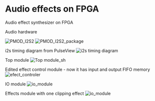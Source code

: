 # Audio effects on FPGA

Audio effect synthesizer on FPGA

Audio hardware

![PMOD_I2S2](https://euborw.bl.files.1drv.com/y4mwscr7u3Q0WJKuOjfrLSFswmMhJFcQz_qvUDQmWPsWANUPPx3s-RrdHahplWN4MPxWtFJAZCzZokzS9oG3hJRHTa8-hztUF-5ix6DoEZ3FbW79HuWuWykaC6-vPQCz_jN-qtZzENmEM_CL7x6Fu-V3fVBwSbUUZ1B4FpyTJbHc2y09jmmIoznP9JKdHkloQC22fRvzkGEwn-uEL7m5GIYtg/pmod_i2s2.jpg) ![PMOD_I2S2_package](https://jhuenw.bl.files.1drv.com/y4mh-JRwzfInJGsB7npvB02QFP4E8O0fYseJrh7mCKZPhDtrRKAkyIU4vrSgIPZ57SPrRugP-CoS5pu-_W9fq1E2gV9SOYeyPc2In_a5uqQzCtwXbUYRvOQnHEt-zomphOLXn2Uw7RpaKbKLNvgQfF-pJNqbiX5LAaW5zODYNF66IESQ3uHqDSOCEtjt620oITZFzO71EyDkpSPB3bvZ61J6Q/pmod_i2s2_package.png)

i2s timing diagram from PulseView
![i2s timing diagram](https://jxuqnw.ch.files.1drv.com/y4m-dZeGZ7098LnxNfhcXYLc_boX5bUNKolrZoOikvJ15bhmx83OEfjXsL0DOx4bJQwo9Nj8JhPdbH3-p2_NsPtkQLQMjqqvHQD1aoTLU4iCGlzmuDkeRaJ4hOWEjlSxfPTpLuJmFxd3Co8m7PUNAHw-lSomMgNqrO4Sw_8E4K-vfiS2ijUOfIdlW4VUDLv0Dku1zcMel3jQGcMSIH0GiQyRA/i2s-loopback.png?psid=1)

Top module
![Top module_sh](https://sqtelw.ch.files.1drv.com/y4mxBDwlvgiYYZpsOjIUey0ctL7StvY-ymQdAxhs5_GToLB8sdDlbh9qd3IBUiguuYbraYpqDg2BVUclm8n7UIdIcLIz0468d-e_VIgsLgY13Z839dn2THBu_PKbq3MLZOmwJNjH0Jz8qq0SNr2UjZkyJjSmdmESf44Qv5DrNMVEhvl6jLvw0FxN23E7dme2MloArlCMLJ9PznU9qzNhD2RLw/top-audio-effects.png?psid=1)

Edited effect control module - now it has input and output FIFO memory
![efect_controler](https://pgow6w.ch.files.1drv.com/y4mG--fP9LI78p-SQYukYLlqkbHOkXCmfO6cLVgHcND0Z5G7J7-75dlO2Yva33k0KdAt6DBWdQDT_TH_6L_pjNxXHaczVTaUecui2-qpfOD4EW0GP8TtewGPuC7wsESNzd0Nsl4QSDfLzFV8uZZWeq2_VTadlnqPmQRSfs9115fiK8yLqdl17fzZZ4Q0LuhbOlbFV0aOpUqC0zBi6_FxK_xtw/efect_controler.png?psid=1)

IO module
![io_module](https://b6w9pw.ch.files.1drv.com/y4mgPXnMZOMUJWVUBhbHNP217wE84t29_bt9uDZ7lbozZTPFiq3Ncan_uSvk7YjRzmkIPma5t_dcwxAvLgd8ZV5n1GBIzJ5cCEiS1gCR0y7y4x5brYBBRXjJh5VXI0ITpQRCvlggTSzNZE4b7Ux8hvzoxa586RGty8d-a1eblClQE3GD4QAiPMV0CrT-ROt7axdN_ArKMn0HKHCYomtW3Gu4A/io_module.png?)

Effects module with one clipping effect
![io_module](https://py4mqq.ch.files.1drv.com/y4m3dgfUf1rxceMtUYiJ-Y9GBDS-E2vBBSFrZIh3-UEhRQifIn5Lq2OAAWUWKqsSTMDNNwTtkgEVy9ThtV3UNbjI1OdDDeFvC1tHPhXdbbpdPpasInNJgWDzTLhCE88uy48NYx_IRecy4zoXUrYg9_SaEWggmjloEwWd4KuSFBtSyopP0pHQ07nnUMuo4OyEhdZOfptzF-PS-J2ufYQSEVheg/effect_module.png?psid=1)
